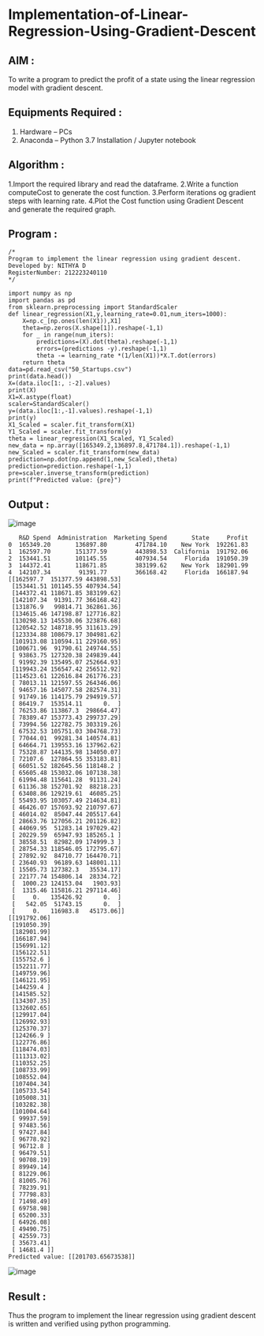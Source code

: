 # Implementation-of-Linear-Regression-Using-Gradient-Descent

## AIM :
To write a program to predict the profit of a state using the linear regression model with gradient descent.

## Equipments Required :
1. Hardware – PCs
2. Anaconda – Python 3.7 Installation / Jupyter notebook

## Algorithm :
1.Import the required library and read the dataframe.
2.Write a function computeCost to generate the cost function.
3.Perform iterations og gradient steps with learning rate.
4.Plot the Cost function using Gradient Descent and generate the required graph. 

## Program :
```
/*
Program to implement the linear regression using gradient descent.
Developed by: NITHYA D
RegisterNumber: 212223240110
*/
```
```
import numpy as np
import pandas as pd
from sklearn.preprocessing import StandardScaler
def linear_regression(X1,y,learning_rate=0.01,num_iters=1000):
    X=np.c_[np.ones(len(X1)),X1]
    theta=np.zeros(X.shape[1]).reshape(-1,1)
    for _ in range(num_iters):
        predictions=(X).dot(theta).reshape(-1,1)
        errors=(predictions -y).reshape(-1,1)
        theta -= learning_rate *(1/len(X1))*X.T.dot(errors)
    return theta
data=pd.read_csv("50_Startups.csv")
print(data.head())
X=(data.iloc[1:, :-2].values)
print(X)
X1=X.astype(float)
scaler=StandardScaler()
y=(data.iloc[1:,-1].values).reshape(-1,1)
print(y)
X1_Scaled = scaler.fit_transform(X1)
Y1_Scaled = scaler.fit_transform(y)
theta = linear_regression(X1_Scaled, Y1_Scaled)
new_data = np.array([165349.2,136897.8,471784.1]).reshape(-1,1)
new_Scaled = scaler.fit_transform(new_data)
prediction=np.dot(np.append(1,new_Scaled),theta)
prediction=prediction.reshape(-1,1)
pre=scaler.inverse_transform(prediction)
print(f"Predicted value: {pre}")
```

## Output :
![image](https://github.com/user-attachments/assets/65f85f85-5a49-4bfa-b45c-7748405826f3)
```
   R&D Spend  Administration  Marketing Spend       State     Profit
0  165349.20       136897.80        471784.10    New York  192261.83
1  162597.70       151377.59        443898.53  California  191792.06
2  153441.51       101145.55        407934.54     Florida  191050.39
3  144372.41       118671.85        383199.62    New York  182901.99
4  142107.34        91391.77        366168.42     Florida  166187.94
[[162597.7  151377.59 443898.53]
 [153441.51 101145.55 407934.54]
 [144372.41 118671.85 383199.62]
 [142107.34  91391.77 366168.42]
 [131876.9   99814.71 362861.36]
 [134615.46 147198.87 127716.82]
 [130298.13 145530.06 323876.68]
 [120542.52 148718.95 311613.29]
 [123334.88 108679.17 304981.62]
 [101913.08 110594.11 229160.95]
 [100671.96  91790.61 249744.55]
 [ 93863.75 127320.38 249839.44]
 [ 91992.39 135495.07 252664.93]
 [119943.24 156547.42 256512.92]
 [114523.61 122616.84 261776.23]
 [ 78013.11 121597.55 264346.06]
 [ 94657.16 145077.58 282574.31]
 [ 91749.16 114175.79 294919.57]
 [ 86419.7  153514.11      0.  ]
 [ 76253.86 113867.3  298664.47]
 [ 78389.47 153773.43 299737.29]
 [ 73994.56 122782.75 303319.26]
 [ 67532.53 105751.03 304768.73]
 [ 77044.01  99281.34 140574.81]
 [ 64664.71 139553.16 137962.62]
 [ 75328.87 144135.98 134050.07]
 [ 72107.6  127864.55 353183.81]
 [ 66051.52 182645.56 118148.2 ]
 [ 65605.48 153032.06 107138.38]
 [ 61994.48 115641.28  91131.24]
 [ 61136.38 152701.92  88218.23]
 [ 63408.86 129219.61  46085.25]
 [ 55493.95 103057.49 214634.81]
 [ 46426.07 157693.92 210797.67]
 [ 46014.02  85047.44 205517.64]
 [ 28663.76 127056.21 201126.82]
 [ 44069.95  51283.14 197029.42]
 [ 20229.59  65947.93 185265.1 ]
 [ 38558.51  82982.09 174999.3 ]
 [ 28754.33 118546.05 172795.67]
 [ 27892.92  84710.77 164470.71]
 [ 23640.93  96189.63 148001.11]
 [ 15505.73 127382.3   35534.17]
 [ 22177.74 154806.14  28334.72]
 [  1000.23 124153.04   1903.93]
 [  1315.46 115816.21 297114.46]
 [     0.   135426.92      0.  ]
 [   542.05  51743.15      0.  ]
 [     0.   116983.8   45173.06]]
[[191792.06]
 [191050.39]
 [182901.99]
 [166187.94]
 [156991.12]
 [156122.51]
 [155752.6 ]
 [152211.77]
 [149759.96]
 [146121.95]
 [144259.4 ]
 [141585.52]
 [134307.35]
 [132602.65]
 [129917.04]
 [126992.93]
 [125370.37]
 [124266.9 ]
 [122776.86]
 [118474.03]
 [111313.02]
 [110352.25]
 [108733.99]
 [108552.04]
 [107404.34]
 [105733.54]
 [105008.31]
 [103282.38]
 [101004.64]
 [ 99937.59]
 [ 97483.56]
 [ 97427.84]
 [ 96778.92]
 [ 96712.8 ]
 [ 96479.51]
 [ 90708.19]
 [ 89949.14]
 [ 81229.06]
 [ 81005.76]
 [ 78239.91]
 [ 77798.83]
 [ 71498.49]
 [ 69758.98]
 [ 65200.33]
 [ 64926.08]
 [ 49490.75]
 [ 42559.73]
 [ 35673.41]
 [ 14681.4 ]]
Predicted value: [[201703.65673538]]
```
![image](https://github.com/user-attachments/assets/b611879f-1bd8-49a5-acd0-fc692f1f6763)


## Result :
Thus the program to implement the linear regression using gradient descent is written and verified using python programming.
